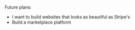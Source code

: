 Future plans:

- I want to build websites that looks as beautiful as Stripe's
- Build a marketplace platform
